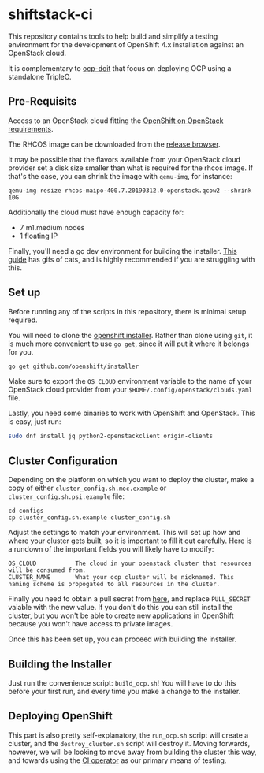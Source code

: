 # shiftstack-ci

This repository contains tools to help build and simplify a testing environment
for the development of OpenShift 4.x installation against an OpenStack cloud.

It is complementary to
[ocp-doit](https://github.com/shiftstack-dev-tools/ocp-doit) that focus on
deploying OCP using a standalone TripleO.

## Pre-Requisits

Access to an OpenStack cloud fitting the [OpenShift on OpenStack
requirements](https://github.com/openshift/installer/tree/master/docs/user/openstack).

The RHCOS image can be downloaded from the [release
browser](https://releases-redhat-coreos-dev.cloud.paas.upshift.redhat.com).

It may be possible that the flavors available from your OpenStack cloud
provider set a disk size smaller than what is required for the rhcos image. If
that's the case, you can shrink the image with `qemu-img`, for instance:

```
qemu-img resize rhcos-maipo-400.7.20190312.0-openstack.qcow2 --shrink 10G
```

Additionally the cloud must have enough capacity for:
- 7 m1.medium nodes
- 1 floating IP

Finally, you'll need a go dev environment for building the installer.  [This
guide](https://medium.com/@fsufitch/go-environment-setup-minus-the-insanity-b872f34351c8)
has gifs of cats, and is highly recommended if you are struggling with this.

## Set up

Before running any of the scripts in this repository, there is minimal setup
required.

You will need to clone the [openshift
installer](http://github.com/openshift/installer). Rather than clone using
`git`, it is much more convenient to use `go get`, since it will put it where
it belongs for you.

```bash
go get github.com/openshift/installer
```

Make sure to export the `OS_CLOUD` environment variable to the name of your
OpenStack cloud provider from your `$HOME/.config/openstack/clouds.yaml` file.

Lastly, you need some binaries to work with OpenShift and OpenStack. This is
easy, just run:

```bash
sudo dnf install jq python2-openstackclient origin-clients
```

## Cluster Configuration

Depending on the platform on which you want to deploy the cluster, make a
copy of either `cluster_config.sh.moc.example` or `cluster_config.sh.psi.example`
file:

```shell
cd configs
cp cluster_config.sh.example cluster_config.sh
```

Adjust the settings to match your environment. This will set up how and
where your cluster gets built, so it is important to fill it out carefully.
Here is a rundown of the important fields you will likely have to modify:

```
OS_CLOUD           The cloud in your openstack cluster that resources will be consumed from.
CLUSTER_NAME       What your ocp cluster will be nicknamed. This naming scheme is propogated to all resources in the cluster.
```

Finally you need to obtain a pull secret from [here](https://cloud.redhat.com/openshift/install/osp/installer-provisioned),
and replace `PULL_SECRET` vaiable with the new value. If you don't do this
you can still install the cluster, but you won't be able to create new
applications in OpenShift because you won't have access to private images.

Once this has been set up, you can proceed with building the installer.

## Building the Installer

Just run the convenience script: `build_ocp.sh`! You will have to do this
before your first run, and every time you make a change to the installer.

## Deploying OpenShift

This part is also pretty self-explanatory, the `run_ocp.sh` script will create
a cluster, and the `destroy_cluster.sh` script will destroy it. Moving
forwards, however, we will be looking to move away from building the cluster
this way, and towards using the [CI
operator](https://github.com/openshift/ci-operator/) as our primary means of
testing.

